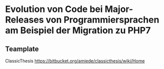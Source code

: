 # Evolution von Code bei Major-Releases von Programmiersprachen am Beispiel der Migration zu PHP7

## Teamplate
ClassicThesis
https://bitbucket.org/amiede/classicthesis/wiki/Home
